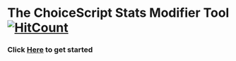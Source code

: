 # The ChoiceScript Stats Modifier Tool [![HitCount](https://hits.dwyl.com/WestlyDust/ChoiceScript_Stats_Modifier.svg?style=flat-square&show=unique)](http://hits.dwyl.com/WestlyDust/ChoiceScript_Stats_Modifier)
### Click [Here](https://choicescript-stats-modifier.readthedocs.io/en/latest/) to get started
